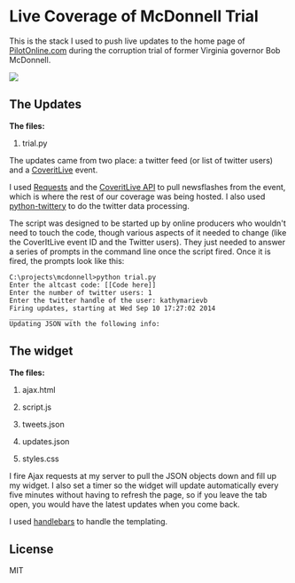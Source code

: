Live Coverage of McDonnell Trial
=========

This is the stack I used to push live updates to the home page of [PilotOnline.com][1] during the corruption trial of former Virginia governor Bob McDonnell.

<img src="http://jondavenport.com/wp-content/uploads/2014/09/mcdonnell.jpg">

The Updates
---
__The files:__

1. trial.py



The updates came from two place: a twitter feed (or list of twitter users) and a [CoveritLive][2] event. 

I used [Requests][3] and the [CoveritLive API][4] to pull newsflashes from the event, which is where the rest of our coverage was being hosted. I also used [python-twittery][5] to do the twitter data processing.

The script was designed to be started up by online producers who wouldn't need to touch the code, though various aspects of it needed to change (like the CoverItLive event ID and the Twitter users). They just needed to answer a series of prompts in the command line once the script fired. Once it is fired, the prompts look like this:

    C:\projects\mcdonnell>python trial.py
    Enter the altcast code: [[Code here]]
    Enter the number of twitter users: 1
    Enter the twitter handle of the user: kathymarievb
    Firing updates, starting at Wed Sep 10 17:27:02 2014
    ________________
    Updating JSON with the following info:
    



The widget
---
__The files:__

1. ajax.html

2. script.js

3. tweets.json

4. updates.json

5. styles.css

I fire Ajax requests at my server to pull the JSON objects down and fill up my widget. I also set a timer so the widget will update automatically every five minutes without having to refresh the page, so if you leave the tab open, you would have the latest updates when you come back.

I used [handlebars][6] to handle the templating. 


License
----

MIT


[1]:http://pilotonline.com
[2]:http://www.coveritlive.com/
[3]:http://docs.python-requests.org/en/latest/
[4]:http://www.coveritlive.com/index.php?option=com_content&task=view&id=280
[5]:https://github.com/bear/python-twitter
[6]:http://handlebarsjs.com/
